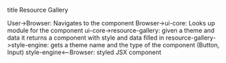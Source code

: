 title Resource Gallery

User->Browser: Navigates to the component
Browser->ui-core: Looks up module for the component
ui-core->resource-gallery: given a theme and data it returns a component with style and data filled in
resource-gallery->style-engine: gets a theme name and the type of the component (Button, Input)
style-engine<--Browser: styled JSX component
